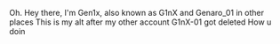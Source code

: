 Oh. Hey there, I'm Gen1x, also known as G1nX and Genaro_01 in other places
This is my alt after my other account G1nX-01 got deleted
How u doin

<!---
Gen1x-ALT/Gen1x-ALT is a ✨ special ✨ repository because its `README.md` (this file) appears on your GitHub profile.
You can click the Preview link to take a look at your changes.
--->
